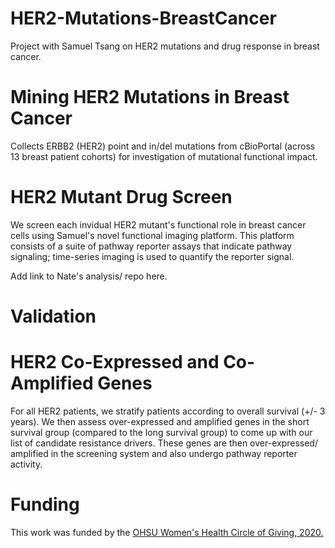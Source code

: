 # HER2-Mutations-BreastCancer
Project with Samuel Tsang on HER2 mutations and drug response in breast cancer. 

# Mining HER2 Mutations in Breast Cancer
Collects ERBB2 (HER2) point and in/del mutations from cBioPortal (across 13 breast patient cohorts) for investigation of mutational functional impact. 

# HER2 Mutant Drug Screen
We screen each invidual HER2 mutant's functional role in breast cancer cells using Samuel's novel functional imaging platform. This platform consists of a suite of pathway reporter assays that indicate pathway signaling; time-series imaging is used to quantify the reporter signal. 

Add link to Nate's analysis/ repo here. 

# Validation

# HER2 Co-Expressed and Co-Amplified Genes
For all HER2 patients, we stratify patients according to overall survival (+/- 3 years). We then assess over-expressed and amplified genes in the short survival group (compared to the long survival group) to come up with our list of candidate resistance drivers. These genes are then over-expressed/ amplified in the screening system and also undergo pathway reporter activity. 


# Funding
This work was funded by the [OHSU Women's Health Circle of Giving, 2020.](https://www.ohsu.edu/womens-health/circle-giving)

